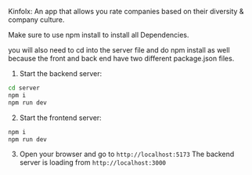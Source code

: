 Kinfolx: An app that allows you rate companies based on their diversity & company culture. 

Make sure to use npm install to install all Dependencies. 

you will also need to cd into the server file and do npm install as well because the front and back end have two different package.json files.


1. Start the backend server:
  ```bash
  cd server 
  npm i
  npm run dev
  ```
2. Start the frontend server:
  ```bash
  npm i
  npm run dev
  ```
3. Open your browser and go to `http://localhost:5173`
The backend server is loading from `http://localhost:3000`

